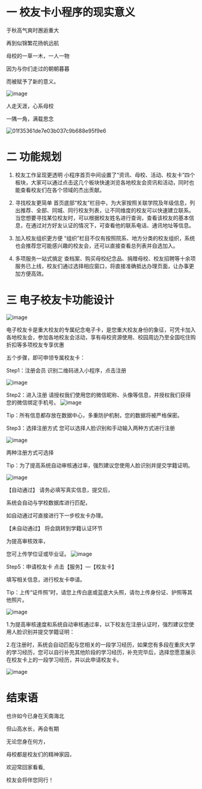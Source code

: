 # 一 校友卡小程序的现实意义
于秋高气爽时邂逅重大

再到似锦繁花扬帆远航

母校的一草一木，一人一物

因为与你们走过的朝朝暮暮

而被赋予了新的意义。

 ![image](https://user-images.githubusercontent.com/93241668/139003634-fb433ef1-8d84-469e-a159-a88b2123db4f.png)


 

 

人走天涯，心系母校

一隅一角，满载思念

 ![01f35361de7e03b037c9b688e95f9e6](https://user-images.githubusercontent.com/93241668/139003899-36d1e33a-4ea1-4be5-89ca-cf061ff7499d.jpg)


# 二 功能规划
1. 校友工作呈现更透明
小程序首页中间设置了“资讯、母校、活动、校友卡”四个板块，大家可以通过点击这几个板块快速浏览各地校友会资讯和活动，同时也能查看校友们在各个领域的杰出贡献。

 

2. 寻找校友更简单
首页底部“校友”栏目中，为大家按照关联学院及年级信息，列出推荐、全部、同城、同行校友列表，让不同维度的校友可以快速建立联系。当您想要寻找某位校友时，可以根据校友姓名进行查询，查看该校友的基本信息，在通过对方好友认证的情况下，可查看他的联系电话、通讯地址等信息。

 

3. 加入校友组织更方便
“组织”栏目不仅有按照院系、地方分类的校友组织，系统也会推荐您可能感兴趣的校友会，还可以直接查看总列表并自选加入。

 

 

4. 多项服务一站式搞定
查档案、购买母校纪念品、捐赠母校、校友招聘等十余项服务已上线，校友们通过选择相应窗口，将直接准确抵达办理页面，让办事更加方便高效。

 

# 三 电子校友卡功能设计


 ![image](https://user-images.githubusercontent.com/93241668/139003646-03632788-7879-4f64-a242-a50bb586b657.png)


 

 

电子校友卡是重大校友的专属纪念电子卡，是您重大校友身份的象征，可凭卡加入各地校友会，参加各地校友会活动，享有母校资源使用、校园周边乃至全国吃住购折扣等多项校友专享优惠

 

五个步骤，即可申领专属校友卡：
 

Step1：注册会员
识别二维码进入小程序，点击注册

 
![image](https://user-images.githubusercontent.com/93241668/139003659-07448b62-3f3a-48de-a6af-861a8f08d430.png)

 

 

 

 

 

 

Step2：进入注册
请授权我们使用您的微信昵称、头像等信息，并授权我们获得您的微信绑定手机号。
![image](https://user-images.githubusercontent.com/93241668/139003665-117881dc-e3c4-4ad2-9a45-83d30464ef13.png)

 

Tip：所有信息都存放在数据中心，多重防护机制，您的数据将被严格保密。

  

 

 

 

 

Step3：选择注册方式
您可以选择人脸识别和手动输入两种方式进行注册

  



 ![image](https://user-images.githubusercontent.com/93241668/139003671-975a6368-4651-4935-85df-655279dfde3a.png)


 

 

 

两种注册方式可选择

 

Tip：为了提高系统自动审核通过率，强烈建议您使用人脸识别并提交学籍证明。



 
![image](https://user-images.githubusercontent.com/93241668/139003680-bdac6aa0-7ad8-47f9-985a-d69c09a9aea6.png)

 

 

 

 

【自动通过】
请务必填写真实信息，提交后，

系统会自动与学校数据库进行匹配，

如自动通过可直接进行下一步校友卡办理。

 

【未自动通过】
将会跳转到学籍认证环节

为提高审核效率，

您可上传学位证或毕业证。
![image](https://user-images.githubusercontent.com/93241668/139003690-10525568-8f60-4176-95f9-e1a6f2ef1352.png)



 

 

 

 

Step5：申请校友卡
点击【服务】—【校友卡】

填写相关信息，进行校友卡申请。 

 

Tip：上传“证件照”时，请您上传白底或蓝底大头照，请勿上传身份证、护照等其他照片。

 
![image](https://user-images.githubusercontent.com/93241668/139003703-153c1be0-1692-462b-8894-813aa601f674.png)

  

 

 

 

 

 

 

 

 

1.为提高审核速度和系统自动审核通过率，以下校友在注册认证时，强烈建议您使用人脸识别并提交学籍证明： 

2.在注册时，系统会自动匹配与您相关的一段学习经历，如果您有多段在重庆大学的学习经历，您可以自行补充其他阶段的学习经历，补充完毕后，选择您愿意展示在校友卡上的一段学习经历，并以此申请校友卡。

 
![image](https://user-images.githubusercontent.com/93241668/139003710-83f09aa1-9c47-4022-9a50-6c006358d0c5.png)



 

# 结束语
也许如今已身在天南海北

但山高水长，再会有期

无论您身在何方，

母校都是校友们的精神家园，

欢迎常回家看看,

校友会将伴您同行！
